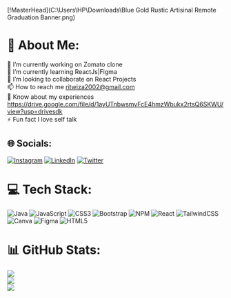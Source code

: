 [!MasterHead](C:\Users\HP\Downloads\Blue Gold Rustic Artisinal Remote Graduation Banner.png)
# 💫 About Me:
🔭 I’m currently working on Zomato clone<br>🌱 I’m currently learning ReactJs|Figma <br>👯 I’m looking to collaborate on React Projects<br>📫 How to reach me ritwiza2002@gmail.com<br>📄 Know about my experiences https://drive.google.com/file/d/1ayUTnbwsmvFcE4hmzWbukx2rtsQ6SKWU/view?usp=drivesdk<br>⚡ Fun fact I love self talk


## 🌐 Socials:
[![Instagram](https://img.shields.io/badge/Instagram-%23E4405F.svg?logo=Instagram&logoColor=white)](https://instagram.com/Ritwiza_Tomar) [![LinkedIn](https://img.shields.io/badge/LinkedIn-%230077B5.svg?logo=linkedin&logoColor=white)](https://linkedin.com/in/https://www.linkedin.com/in/ritwiza-tomar-a864111b7) [![Twitter](https://img.shields.io/badge/Twitter-%231DA1F2.svg?logo=Twitter&logoColor=white)](https://twitter.com/Ritwiza_Tomar) 

# 💻 Tech Stack:
![Java](https://img.shields.io/badge/java-%23ED8B00.svg?style=for-the-badge&logo=java&logoColor=white) ![JavaScript](https://img.shields.io/badge/javascript-%23323330.svg?style=for-the-badge&logo=javascript&logoColor=%23F7DF1E) ![CSS3](https://img.shields.io/badge/css3-%231572B6.svg?style=for-the-badge&logo=css3&logoColor=white) ![Bootstrap](https://img.shields.io/badge/bootstrap-%23563D7C.svg?style=for-the-badge&logo=bootstrap&logoColor=white) ![NPM](https://img.shields.io/badge/NPM-%23000000.svg?style=for-the-badge&logo=npm&logoColor=white) ![React](https://img.shields.io/badge/react-%2320232a.svg?style=for-the-badge&logo=react&logoColor=%2361DAFB) ![TailwindCSS](https://img.shields.io/badge/tailwindcss-%2338B2AC.svg?style=for-the-badge&logo=tailwind-css&logoColor=white) ![Canva](https://img.shields.io/badge/Canva-%2300C4CC.svg?style=for-the-badge&logo=Canva&logoColor=white) 	![Figma](https://img.shields.io/badge/figma-%23F24E1E.svg?style=for-the-badge&logo=figma&logoColor=white) ![HTML5](https://img.shields.io/badge/html5-%23E34F26.svg?style=for-the-badge&logo=html5&logoColor=white)
# 📊 GitHub Stats:
![](https://github-readme-stats.vercel.app/api?username=Ritwiza5&theme=dark&hide_border=true&include_all_commits=true&count_private=true)<br/>
![](https://github-readme-streak-stats.herokuapp.com/?user=Ritwiza5&theme=dark&hide_border=true)<br/>
![](https://github-readme-stats.vercel.app/api/top-langs/?username=Ritwiza5&theme=dark&hide_border=true&include_all_commits=true&count_private=true&layout=compact)


